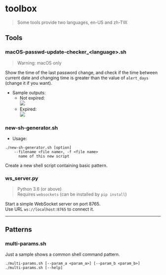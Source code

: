 # toolbox

> Some tools provide two languages, en-US and zh-TW.

## Tools
### macOS-passwd-update-checker_\<language>.sh
> Warning: macOS only

Show the time of the last password change, and check if the time between current date and changing time is greater than the value of `alert_days` (change it if you want).

* Sample outputs:  
  * Not expired:  
    ![](https://i.imgur.com/2bJrATA.png)  
  * Expired:  
    ![](https://i.imgur.com/uFt6Tsh.png)  

### new-sh-generator.sh
* Usage:
```
./new-sh-generator.sh [option]
    --filename <file name>, -f <file name>
      name of this new script
```

Create a new shell script containing basic pattern.

### ws_server.py
> Python 3.6 (or above)  
> Requires `websockets` (can be installed by `pip install`)

Start a simple WebSocket server on port 8765.  
Use URL `ws://localhost:8765` to connect it. 

---

## Patterns
### multi-params.sh
Just a sample shows a common shell command pattern.
```
./multi-params.sh [--param_a <param_a>] [--param_b <param_b>]
./multi-params.sh [--help]
```

